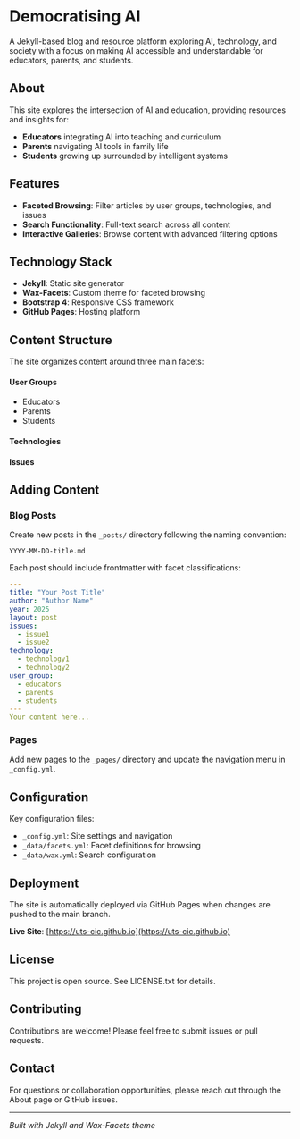 # Democratising AI

A Jekyll-based blog and resource platform exploring AI, technology, and society with a focus on making AI accessible and understandable for educators, parents, and students.

## About

This site explores the intersection of AI and education, providing resources and insights for:

- **Educators** integrating AI into teaching and curriculum
- **Parents** navigating AI tools in family life
- **Students** growing up surrounded by intelligent systems

## Features

- **Faceted Browsing**: Filter articles by user groups, technologies, and issues
- **Search Functionality**: Full-text search across all content
- **Interactive Galleries**: Browse content with advanced filtering options

## Technology Stack

- **Jekyll**: Static site generator
- **Wax-Facets**: Custom theme for faceted browsing
- **Bootstrap 4**: Responsive CSS framework
- **GitHub Pages**: Hosting platform

## Content Structure

The site organizes content around three main facets:

#### User Groups

- Educators
- Parents
- Students

#### Technologies

#### Issues

## Adding Content

### Blog Posts

Create new posts in the `_posts/` directory following the naming convention:

```
YYYY-MM-DD-title.md
```

Each post should include frontmatter with facet classifications:

```yaml
---
title: "Your Post Title"
author: "Author Name"
year: 2025
layout: post
issues:
  - issue1
  - issue2
technology:
  - technology1
  - technology2
user_group:
  - educators
  - parents
  - students
---
Your content here...
```

### Pages

Add new pages to the `_pages/` directory and update the navigation menu in `_config.yml`.

## Configuration

Key configuration files:

- `_config.yml`: Site settings and navigation
- `_data/facets.yml`: Facet definitions for browsing
- `_data/wax.yml`: Search configuration

## Deployment

The site is automatically deployed via GitHub Pages when changes are pushed to the main branch.

**Live Site**: [https://uts-cic.github.io](https://uts-cic.github.io)

## License

This project is open source. See LICENSE.txt for details.

## Contributing

Contributions are welcome! Please feel free to submit issues or pull requests.

## Contact

For questions or collaboration opportunities, please reach out through the About page or GitHub issues.

---

_Built with Jekyll and Wax-Facets theme_
